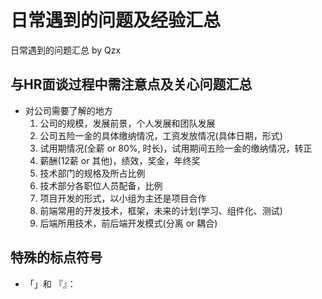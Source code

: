 # 日常遇到的问题及经验汇总
日常遇到的问题汇总 by Qzx
## 与HR面谈过程中需注意点及关心问题汇总

- 对公司需要了解的地方
	1. 公司的规模，发展前景，个人发展和团队发展
	2. 公司五险一金的具体缴纳情况，工资发放情况(具体日期，形式)
	3. 试用期情况(全薪 or 80%, 时长)，试用期间五险一金的缴纳情况，转正
	4. 薪酬(12薪 or 其他)，绩效，奖金，年终奖
	5. 技术部门的规格及所占比例
	6. 技术部分各职位人员配备，比例
	7. 项目开发的形式，以小组为主还是项目合作
	8. 前端常用的开发技术，框架，未来的计划(学习、组件化、测试)
	9. 后端所用技术，前后端开发模式(分离 or 耦合)

## 特殊的标点符号
- 「」和 『』：




